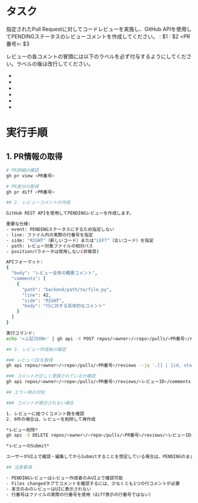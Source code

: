 # タスク
指定されたPull Requestに対してコードレビューを実施し、GitHub APIを使用してPENDINGステータスのレビューコメントを作成してください。
<owner>: $1
<repo>: $2
<PR番号>: $3

レビューの各コメントの冒頭には以下のラベルを必ず付与するようにしてください。ラベルの後は改行してください。
 - [change request]: 必ず変更してほしいときに使用するラベル
 - [suggestion]: 変更必須ではないが、変更をを案したいときに使用するラベル
 - [imo]: 意見を述べるときに使用するラベル
 - [imho]: のののない意見を述べるときに使用するラベル
 - [nits]: 動作に影響はしないので変更必須ではないが、些細な改善を提案する時に使用するラベル
 - [quetion]: 意図の確認や考慮の必要性など実装内容について質問するときに使用するラベル

# 実行手順

## 1. PR情報の取得
```bash
# PR詳細の確認
gh pr view <PR番号>

# PR差分の取得
gh pr diff <PR番号>

## 2. レビューコメントの作成

GitHub REST APIを使用してPENDINGレビューを作成します。

重要な仕様:
- event: PENDINGステータスにするため指定しない
- line: ファイル内の実際の行番号を指定
- side: "RIGHT"（新しいコード）または"LEFT"（古いコード）を指定
- path: レビュー対象ファイルの相対パス
- positionパラメータは使用しない(非推奨)

APIフォーマット:
{
  "body": "レビュー全体の概要コメント",
  "comments": [
    {
      "path": "backend/path/to/file.py",
      "line": 42,
      "side": "RIGHT",
      "body": "行に対する具体的なコメント"
    }
  ]
}

実行コマンド:
echo '<上記JSON>' | gh api -X POST repos/<owner>/<repo>/pulls/<PR番号>/reviews --input -

## 3. レビュー作成後の確認

### レビューIDを取得
gh api repos/<owner>/<repo>/pulls/<PR番号>/reviews --jq '.[] | {id, state, user:.user.login}'

### コメントが正しく登録されているか確認
gh api repos/<owner>/<repo>/pulls/<PR番号>/reviews/<レビューID>/comments --jq '.[] | {path, line, body}'

## エラー時の対処

### コメントが表示されない場合

1. レビューに紐づくコメント数を確認
2. 0件の場合は、レビューを削除して再作成

*レビュー削除*
gh api -X DELETE repos/<owner>/<repo>/pulls/<PR番号>/reviews/<レビューID>

*レビューのSubmit*

ユーザーがUI上で確認・編集してからSubmitすることを想定している場合は、PENDINGのまま残す。

## 注意事項

- PENDINGレビューはレビュー作成者のみUI上で確認可能
- Files changedタブでコメントを確認するには、少なくとも1つの行コメントが必要
- 本文のみのレビューはUIに表示されない
- 行番号はファイルの実際の行番号を使用（diff表示の行番号ではない）
